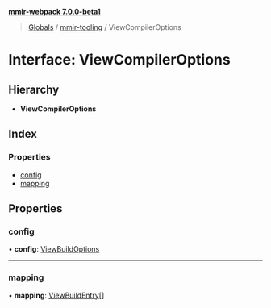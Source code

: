 **[mmir-webpack 7.0.0-beta1](../README.md)**

> [Globals](../README.md) / [mmir-tooling](../modules/mmir_tooling.md) / ViewCompilerOptions

# Interface: ViewCompilerOptions

## Hierarchy

* **ViewCompilerOptions**

## Index

### Properties

* [config](mmir_tooling.viewcompileroptions.md#config)
* [mapping](mmir_tooling.viewcompileroptions.md#mapping)

## Properties

### config

•  **config**: [ViewBuildOptions](mmir_tooling.viewbuildoptions.md)

___

### mapping

•  **mapping**: [ViewBuildEntry](mmir_tooling.viewbuildentry.md)[]
